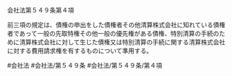 会社法第５４９条第４項

前三項の規定は、債権の申出をした債権者その他清算株式会社に知れている債権者であって一般の先取特権その他一般の優先権がある債権、特別清算の手続のために清算株式会社に対して生じた債権又は特別清算の手続に関する清算株式会社に対する費用請求権を有するものについて準用する。

#会社法
#会社法/第５４９条
#会社法/第５４９条/第４項
